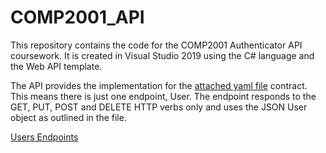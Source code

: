 # COMP2001_API

This repository contains the code for the COMP2001 Authenticator API coursework.  It is created in Visual Studio 2019 using the C# language and the Web API template.  

The API provides the implementation for the [attached yaml file](COMP2001_API.yaml) contract.  This means there is just one endpoint, User.  The endpoint responds to the GET, PUT, POST and DELETE HTTP verbs only and uses the JSON User object as outlined in the file.

[Users Endpoints](UsersEndpoints.png)





